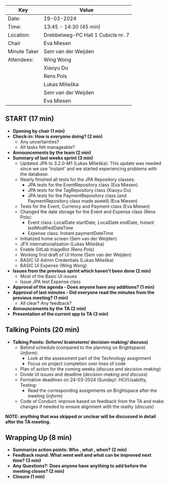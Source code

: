 | Key | Value |
| --- | --- |
| Date: | 19-03-2024 |
| Time: | 13:45 - 14:30 (45 min) |
| Location: | Drebbelweg-PC Hall 1 Cubicle nr. 7|
| Chair | Eva Miesen |
| Minute Taker | Sem van der Weijden |
| Attendees: | Wing Wong |
|            | Xiaoyu Du |
|            | Rens Pols |
|            | Lukas Milieška |
|            | Sem van der Weijden |
|            | Eva Miesen |

## START (17 min)
- **Opening by chair (1 min)**
- **Check-in: How is everyone doing? (2 min)**
    - Any uncertainties?
    - All tasks felt manageable?
- **Announcements by the team (2 min)**
- **Summary of last weeks sprint (3 min)**
    - Updated JPA to 3.2.0-M1 (Lukas Milieška): This update was needed since we use 'Instant' and we started experiencing problems with the database.
    - Nearly finished all tests for the JPA Repository classes:
        - JPA tests for the EventRepository class (Eva Miesen)
        - JPA tests for the TagRepository class (Xiaoyu Du)
        - JPA tests for the PaymentRepository class (and PaymentRepository class made aswell) (Eva Miesen)
    - Tests for the Event, Currency and Payment class (Eva Miesen)
    - Changed the date storage for the Event and Expense class (Rens Pols): 
        - Event class: LocalDate startDate, LocalDate endDate, Instant lastModifiedDateTime
        - Expense class: Instant paymentDateTime
    - Initialized home screen (Sem van der Weijden)
    - JFX internationalisation (Lukas Milieška)
    - Enable GitLab triageBot (Rens Pols)
    - Working first draft of UI Home (Sem van der Weijden)
    - BASIC UI Admin Credentials (Lukas Milieška)
    - BASIC UI Expense (Wing Wong)
- **Issues from the previous sprint which haven't been done (2 min)**
    - Most of the Basic UI issues
    - Issue JPA test Expense class
- **Approval of the agenda - Does anyone have any additions? (1 min)**
- **Approval of last minutes - Did everyone read the minutes from the previous meeting? (1 min)**
    - All clear? Any feedback?
- **Announcements by the TA (2 min)**
- **Presentation of the current app to TA (3 min)**

## Talking Points (20 min)
- **Talking Points: (Inform/ brainstorm/ decision-making/ discuss)**
    - Behind schedule (compared to the planning on Brightspace) (*inform*):
        - Look at the assessment part of the Technology assignment
        - Focus on project completion over lines of code
    - Plan of action for the coming weeks (*discuss and decision-making*)
    - Divide UI issues and deadline (*decision-making and discuss*)
    - Formative deadlines on 24-03-2024 (Sunday): HCI/Usability, Testing:
        - Read the corresponding assignments on Brightspace after the meeting (*inform*)
    - Code of Conduct: improve based on feedback from the TA and make changes if needed to ensure alignment with the reality (*discuss*)


**NOTE: anything that was skipped or unclear will be discussed in detail after the TA meeting.**


## Wrapping Up (8 min)
- **Summarize action points: Who , what , when? (2 min)**
- **Feedback round: What went well and what can be improved next time? (3 min)**
- **Any Questions?: Does anyone have anything to add before the meeting closes? (2 min)**
- **Closure (1 min)**
